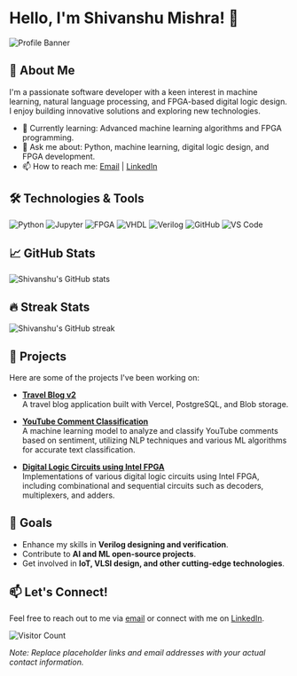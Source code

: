 # Hello, I'm Shivanshu Mishra! 👋

![Profile Banner]([https://your-image-url.com/banner.png](https://storage.googleapis.com/alzodata/profile%20picture.jpg))

## 🚀 About Me

I'm a passionate software developer with a keen interest in machine learning, natural language processing, and FPGA-based digital logic design. I enjoy building innovative solutions and exploring new technologies.

- 🌱 Currently learning: Advanced machine learning algorithms and FPGA programming.
- 💬 Ask me about: Python, machine learning, digital logic design, and FPGA development.
- 📫 How to reach me: [Email](mailto:mshivanshu407@gmail.com) | [LinkedIn]([https://www.linkedin.com/in/your-linkedin-profile](https://www.linkedin.com/in/shivanshu-mishra-6a0496216/))

## 🛠️ Technologies & Tools

![Python](https://img.shields.io/badge/-Python-3776AB?style=flat&logo=python&logoColor=white)
![Jupyter](https://img.shields.io/badge/-Jupyter-F37626?style=flat&logo=jupyter&logoColor=white)
![FPGA](https://img.shields.io/badge/-FPGA-282828?style=flat)
![VHDL](https://img.shields.io/badge/-VHDL-008080?style=flat)
![Verilog](https://img.shields.io/badge/-Verilog-000000?style=flat)
![GitHub](https://img.shields.io/badge/-GitHub-181717?style=flat&logo=github&logoColor=white)
![VS Code](https://img.shields.io/badge/-VS%20Code-007ACC?style=flat&logo=visual-studio-code&logoColor=white)

## 📈 GitHub Stats

![Shivanshu's GitHub stats](https://github-readme-stats.vercel.app/api?username=shivanshu407&show_icons=true&theme=radical)

## 🔥 Streak Stats

![Shivanshu's GitHub streak](https://github-readme-streak-stats.herokuapp.com/?user=shivanshu407&theme=radical)

## 💼 Projects

Here are some of the projects I've been working on:

- **[Travel Blog v2](https://github.com/shivanshu407/travelblogv2)**  
  A travel blog application built with Vercel, PostgreSQL, and Blob storage. 

- **[YouTube Comment Classification](https://github.com/shivanshu407/YT-Comment-Classification)**  
  A machine learning model to analyze and classify YouTube comments based on sentiment, utilizing NLP techniques and various ML algorithms for accurate text classification. 

- **[Digital Logic Circuits using Intel FPGA](https://github.com/shivanshu407/Digital-Logic-Circuits-using-Intel-FPGA)**  
  Implementations of various digital logic circuits using Intel FPGA, including combinational and sequential circuits such as decoders, multiplexers, and adders. 

## 🎯 Goals

- Enhance my skills in **Verilog designing and verification**.  
- Contribute to **AI and ML open-source projects**.  
- Get involved in **IoT, VLSI design, and other cutting-edge technologies**.

## 📫 Let's Connect!

Feel free to reach out to me via [email](mailto:mshivanshu407@gmail.com) or connect with me on [LinkedIn]([https://www.linkedin.com/in/your-linkedin-profile](https://www.linkedin.com/in/shivanshu-mishra-6a0496216/)).

![Visitor Count](https://visitor-badge.laobi.icu/badge?page_id=shivanshu407.shivanshu407)

*Note: Replace placeholder links and email addresses with your actual contact information.*
